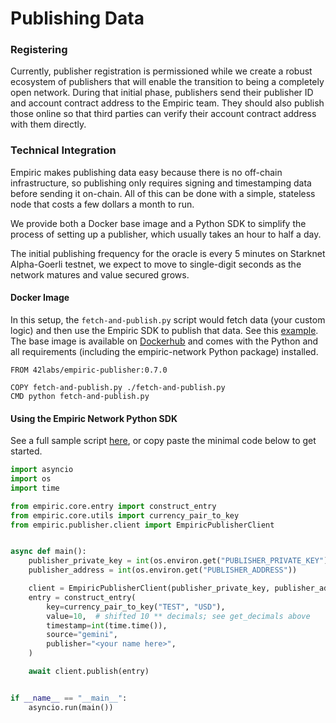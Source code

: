 # Publishing Data

### Registering

Currently, publisher registration is permissioned while we create a robust ecosystem of publishers that will enable the transition to being a completely open network. During that initial phase, publishers send their publisher ID and account contract address to the Empiric team. They should also publish those online so that third parties can verify their account contract address with them directly.

### Technical Integration

Empiric makes publishing data easy because there is no off-chain infrastructure, so publishing only requires signing and timestamping data before sending it on-chain. All of this can be done with a simple, stateless node that costs a few dollars a month to run.

We provide both a Docker base image and a Python SDK to simplify the process of setting up a publisher, which usually takes an hour to half a day.

The initial publishing frequency for the oracle is every 5 minutes on Starknet Alpha-Goerli testnet, we expect to move to single-digit seconds as the network matures and value secured grows.

#### Docker Image

In this setup, the `fetch-and-publish.py` script would fetch data (your custom logic) and then use the Empiric SDK to publish that data. See this [example](https://github.com/42labs/Empiric/blob/master/publisher/sample-publisher/coinbase/fetch-and-publish.py). The base image is available on [Dockerhub](https://hub.docker.com/repository/docker/42labs/empiric-publisher) and comes with the Python and all requirements (including the empiric-network Python package) installed.

```docker
FROM 42labs/empiric-publisher:0.7.0

COPY fetch-and-publish.py ./fetch-and-publish.py
CMD python fetch-and-publish.py
```

#### Using the Empiric Network Python SDK

See a full sample script [here](https://github.com/42labs/Empiric/blob/master/publisher/sample-publisher/coinbase/fetch-and-publish.py), or copy paste the minimal code below to get started.

```python
import asyncio
import os
import time

from empiric.core.entry import construct_entry
from empiric.core.utils import currency_pair_to_key
from empiric.publisher.client import EmpiricPublisherClient


async def main():
    publisher_private_key = int(os.environ.get("PUBLISHER_PRIVATE_KEY"))
    publisher_address = int(os.environ.get("PUBLISHER_ADDRESS"))

    client = EmpiricPublisherClient(publisher_private_key, publisher_address)
    entry = construct_entry(
        key=currency_pair_to_key("TEST", "USD"),
        value=10,  # shifted 10 ** decimals; see get_decimals above
        timestamp=int(time.time()),
        source="gemini",
        publisher="<your name here>",
    )

    await client.publish(entry)


if __name__ == "__main__":
    asyncio.run(main())
```
